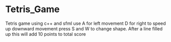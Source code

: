# Tetris_Game
Tetris game using c++ and sfml
use A for left movement D for right
to speed up downward movement press S and W to change shape.
After a line filled up this will add 10 points to total score



